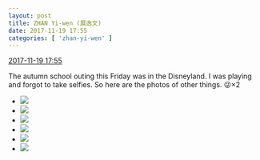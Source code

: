 ```yaml
---
layout: post
title: ZHAN Yi-wen (展逸文)
date: 2017-11-19 17:55
categories: [ 'zhan-yi-wen' ]
---
```


<div class="weibo-info">
  <a href="https://weibo.com/6108090526/FvPnX1XxY">2017-11-19 17:55</a>
</div>

The autumn school outing this Friday was in the Disneyland. I was playing and forgot to take selfies. So here are the photos of other things. :stuck_out_tongue_winking_eye:×2

<!-- more -->

<ul class="weibo-pic-list-2">
  <li class="weibo-pic">
    <a href="https://wx1.sinaimg.cn/mw690/006FmVn8gy1flnjh6rulkj30qo0zktfv.jpg"><img src="http://wx1.sinaimg.cn/thumb150/006FmVn8gy1flnjh6rulkj30qo0zktfv.jpg" /></a>
  </li>
  <li class="weibo-pic">
    <a href="https://wx3.sinaimg.cn/mw690/006FmVn8gy1flnjh7bmxqj30qo0zkjy8.jpg"><img src="http://wx3.sinaimg.cn/thumb150/006FmVn8gy1flnjh7bmxqj30qo0zkjy8.jpg" /></a>
  </li>
  <li class="weibo-pic">
    <a href="https://wx3.sinaimg.cn/mw690/006FmVn8gy1flnjh7rem5j30qo0zktec.jpg"><img src="http://wx3.sinaimg.cn/thumb150/006FmVn8gy1flnjh7rem5j30qo0zktec.jpg" /></a>
  </li>
  <li class="weibo-pic">
    <a href="https://wx1.sinaimg.cn/mw690/006FmVn8gy1flnjh654eaj30qo0zkdlz.jpg"><img src="http://wx1.sinaimg.cn/thumb150/006FmVn8gy1flnjh654eaj30qo0zkdlz.jpg" /></a>
  </li>
  <li class="weibo-pic">
    <a href="https://wx4.sinaimg.cn/mw690/006FmVn8gy1flnjh8straj30qo0zkagx.jpg"><img src="http://wx4.sinaimg.cn/thumb150/006FmVn8gy1flnjh8straj30qo0zkagx.jpg" /></a>
  </li>
  <li class="weibo-pic">
    <a href="https://wx4.sinaimg.cn/mw690/006FmVn8gy1flnjh9e8vqj30qo0zktjq.jpg"><img src="http://wx4.sinaimg.cn/thumb150/006FmVn8gy1flnjh9e8vqj30qo0zktjq.jpg" /></a>
  </li>
</ul>
